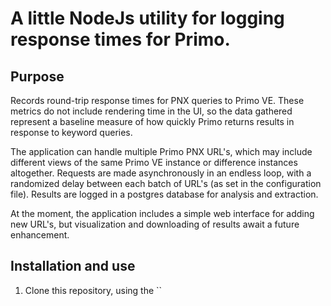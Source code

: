 # A little NodeJs utility for logging response times for Primo. 

## Purpose 

Records round-trip response times for PNX queries to Primo VE. These metrics do not include rendering time in the UI, so the data gathered represent a baseline measure of how quickly Primo returns results in response to keyword queries. 

The application can handle multiple Primo PNX URL's, which may include different views of the same Primo VE instance or difference instances altogether. Requests are made asynchronously in an endless loop, with a randomized delay between each batch of URL's (as set in the configuration file). Results are logged in a postgres database for analysis and extraction.

At the moment, the application includes a simple web interface for adding new URL's, but visualization and downloading of results await a future enhancement. 

## Installation and use

1. Clone this repository, using the ``

